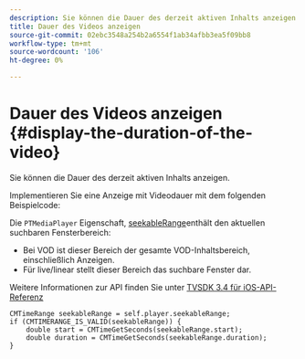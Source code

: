```yaml
---
description: Sie können die Dauer des derzeit aktiven Inhalts anzeigen.
title: Dauer des Videos anzeigen
source-git-commit: 02ebc3548a254b2a6554f1ab34afbb3ea5f09bb8
workflow-type: tm+mt
source-wordcount: '106'
ht-degree: 0%

---
```


# Dauer des Videos anzeigen {#display-the-duration-of-the-video}

Sie können die Dauer des derzeit aktiven Inhalts anzeigen.

Implementieren Sie eine Anzeige mit Videodauer mit dem folgenden Beispielcode:

Die `PTMediaPlayer` Eigenschaft, [seekableRange](https://help.adobe.com/en_US/primetime/api/psdk/appledoc/Classes/PTMediaPlayer.html#//api/name/seekableRange)enthält den aktuellen suchbaren Fensterbereich:

* Bei VOD ist dieser Bereich der gesamte VOD-Inhaltsbereich, einschließlich Anzeigen.
* Für live/linear stellt dieser Bereich das suchbare Fenster dar.

Weitere Informationen zur API finden Sie unter [TVSDK 3.4 für iOS-API-Referenz](https://help.adobe.com/en_US/primetime/api/psdk/appledoc_v3/index.html)

<!--<a id="example_A153BE3AC03F43C6BF3A156316A08CD3"></a>-->

```
CMTimeRange seekableRange = self.player.seekableRange;  
if (CMTIMERANGE_IS_VALID(seekableRange)) { 
    double start = CMTimeGetSeconds(seekableRange.start);  
    double duration = CMTimeGetSeconds(seekableRange.duration); 
}
```
